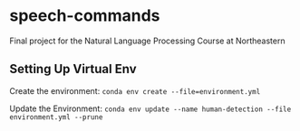 # speech-commands
Final project for the Natural Language Processing Course at Northeastern

## Setting Up Virtual Env
Create the environment:
`conda env create --file=environment.yml`

Update the Environment:
`conda env update --name human-detection --file environment.yml --prune`
